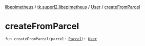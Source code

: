 [libepimetheus](../../index.md) / [tk.superl2.libepimetheus](../index.md) / [User](index.md) / [createFromParcel](./create-from-parcel.md)

# createFromParcel

`fun createFromParcel(parcel: `[`Parcel`](https://developer.android.com/reference/android/os/Parcel.html)`): `[`User`](index.md)